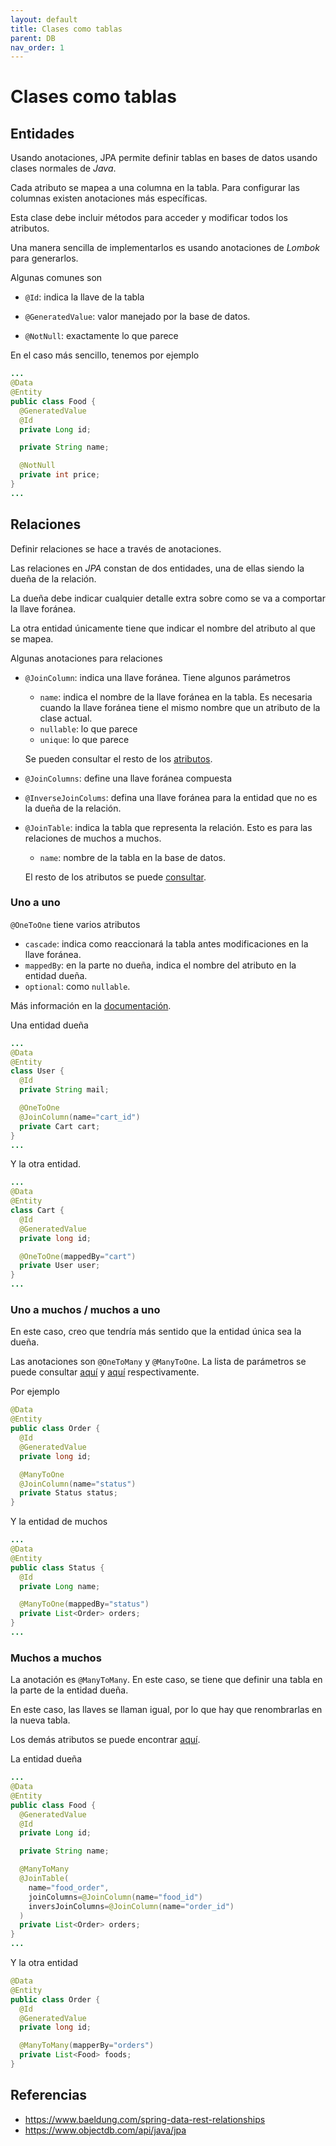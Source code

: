 ```yaml
---
layout: default
title: Clases como tablas
parent: DB
nav_order: 1
---
```


# Clases como tablas

## Entidades

Usando anotaciones, JPA permite definir tablas en bases de datos usando clases normales de _Java_.

Cada atributo se mapea a una columna en la tabla. Para configurar las columnas existen anotaciones más específicas.

Esta clase debe incluir métodos para acceder y modificar todos los atributos.

Una manera sencilla de implementarlos es usando anotaciones de _Lombok_ para generarlos.

Algunas comunes son

* `@Id`: indica la llave de la tabla

* `@GeneratedValue`: valor manejado por la base de datos.

* `@NotNull`: exactamente lo que parece

En el caso más sencillo, tenemos por ejemplo

```java
...
@Data
@Entity
public class Food {
  @GeneratedValue
  @Id
  private Long id;

  private String name;

  @NotNull
  private int price;
}
...
```

## Relaciones

Definir relaciones se hace a través de anotaciones.

Las relaciones en _JPA_ constan de dos entidades, una de ellas siendo la dueña de la relación.

La dueña debe indicar cualquier detalle extra sobre como se va a comportar la llave foránea.

La otra entidad únicamente tiene que indicar el nombre del atributo al que se mapea.

Algunas anotaciones para relaciones

* `@JoinColumn`: indica una llave foránea. Tiene algunos parámetros

  * `name`: indica el nombre de la llave foránea en la tabla. Es necesaria cuando la llave foránea tiene el mismo
    nombre que un atributo de la clase actual.
  * `nullable`: lo que parece
  * `unique`: lo que parece

  Se pueden consultar el resto de los [atributos][jcol].

* `@JoinColumns`: define una llave foránea compuesta

* `@InverseJoinColums`: defina una llave foránea para la entidad que no es la dueña de la relación.

* `@JoinTable`: indica la tabla que representa la relación. Esto es para las relaciones de muchos a muchos.

  * `name`: nombre de la tabla en la base de datos.

  El resto de los atributos se puede [consultar][mtm].

### Uno a uno

`@OneToOne` tiene varios atributos

* `cascade`: indica como reaccionará la tabla antes modificaciones en la llave foránea.
* `mappedBy`: en la parte no dueña, indica el nombre del atributo en la entidad dueña.
* `optional`: como `nullable`.

Más información en la [documentación][oto].

Una entidad dueña

```java
...
@Data
@Entity
class User {
  @Id
  private String mail;

  @OneToOne
  @JoinColumn(name="cart_id")
  private Cart cart;
}
...
```

Y la otra entidad.

```java
...
@Data
@Entity
class Cart {
  @Id
  @GeneratedValue
  private long id;

  @OneToOne(mappedBy="cart")
  private User user;
}
...
```

### Uno a muchos / muchos a uno

En este caso, creo que tendría más sentido que la entidad única sea la dueña.

Las anotaciones son `@OneToMany` y `@ManyToOne`. La lista de parámetros se puede consultar [aquí][otm] y [aquí][mto]
respectivamente.

Por ejemplo

```java
@Data
@Entity
public class Order {
  @Id
  @GeneratedValue
  private long id;

  @ManyToOne
  @JoinColumn(name="status")
  private Status status;
}
```

Y la entidad de muchos

```java
...
@Data
@Entity
public class Status {
  @Id
  private Long name;

  @ManyToOne(mappedBy="status")
  private List<Order> orders;
}
...
```

### Muchos a muchos

La anotación es `@ManyToMany`. En este caso, se tiene que definir una tabla en la parte de la entidad dueña.

En este caso, las llaves se llaman igual, por lo que hay que renombrarlas en la nueva tabla.

Los demás atributos se puede encontrar [aquí][mtm].

La entidad dueña

```java
...
@Data
@Entity
public class Food {
  @GeneratedValue
  @Id
  private Long id;

  private String name;

  @ManyToMany
  @JoinTable(
    name="food_order",
    joinColumns=@JoinColumn(name="food_id")
    inversJoinColumns=@JoinColumn(name="order_id")
  )
  private List<Order> orders;
}
...
```

Y la otra entidad

```java
@Data
@Entity
public class Order {
  @Id
  @GeneratedValue
  private long id;

  @ManyToMany(mapperBy="orders")
  private List<Food> foods;
}
```

## Referencias

* <https://www.baeldung.com/spring-data-rest-relationships>
* <https://www.objectdb.com/api/java/jpa>

[jcol]: https://www.objectdb.com/api/java/jpa/JoinColumn
[oto]: https://www.objectdb.com/api/java/jpa/OneToOne
[otm]: https://www.objectdb.com/api/java/jpa/OneToMany
[mto]: https://www.objectdb.com/api/java/jpa/ManyToOne
[mtm]: https://www.objectdb.com/api/java/jpa/ManyToMany
